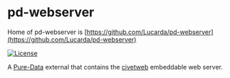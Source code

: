 # pd-webserver


Home of pd-webserver is [https://github.com/Lucarda/pd-webserver](https://github.com/Lucarda/pd-webserver)

[![License](https://img.shields.io/badge/license-MIT-blue.svg)](https://opensource.org/licenses/MIT)

A [Pure-Data](https://github.com/pure-data/pure-data) external that contains the [civetweb](https://github.com/civetweb/civetweb) embeddable web server.


